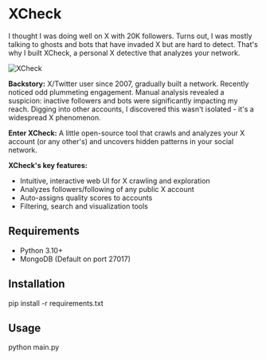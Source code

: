 # XCheck

I thought I was doing well on X with 20K followers. Turns out, I was mostly talking to ghosts and bots that have invaded X but are hard to detect. That's why I built XCheck, a personal X detective that analyzes your network.

![XCheck](https://samim.io/static/upload/Screenshot-20240909090323-1340x758.png)

**Backstory:** X/Twitter user since 2007, gradually built a network. Recently noticed odd plummeting engagement. Manual analysis revealed a suspicion: inactive followers and bots were significantly impacting my reach. Digging into other accounts, I discovered this wasn't isolated - it's a widespread X phenomenon.

**Enter XCheck:** A little open-source tool that crawls and analyzes your X account (or any other's) and uncovers hidden patterns in your social network.

**XCheck's key features:**

- Intuitive, interactive web UI for X crawling and exploration
- Analyzes followers/following of any public X account
- Auto-assigns quality scores to accounts
- Filtering, search and visualization tools

## Requirements

- Python 3.10+
- MongoDB (Default on port 27017)

## Installation

pip install -r requirements.txt

## Usage

python main.py
